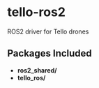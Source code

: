 # tello-ros2
ROS2 driver for Tello drones

## Packages Included

- **ros2_shared/**
- **tello_ros/**